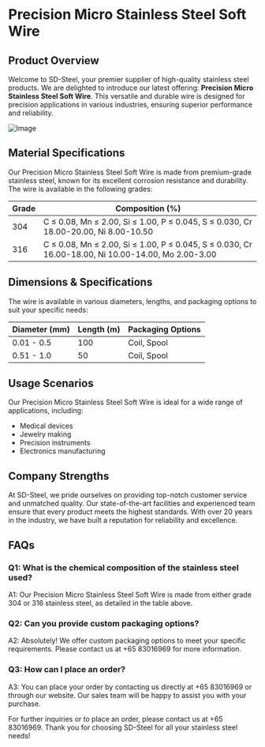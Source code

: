 # Precision Micro Stainless Steel Soft Wire

## Product Overview

Welcome to SD-Steel, your premier supplier of high-quality stainless steel products. We are delighted to introduce our latest offering: **Precision Micro Stainless Steel Soft Wire**. This versatile and durable wire is designed for precision applications in various industries, ensuring superior performance and reliability.

![Image](https://github.com/user-attachments/assets/2567258e-e124-4816-932d-1809bd27ef0b)

## Material Specifications

Our Precision Micro Stainless Steel Soft Wire is made from premium-grade stainless steel, known for its excellent corrosion resistance and durability. The wire is available in the following grades:

| Grade | Composition (%) | 
|-------|-----------------|
| 304   | C ≤ 0.08, Mn ≤ 2.00, Si ≤ 1.00, P ≤ 0.045, S ≤ 0.030, Cr 18.00-20.00, Ni 8.00-10.50 |
| 316   | C ≤ 0.08, Mn ≤ 2.00, Si ≤ 1.00, P ≤ 0.045, S ≤ 0.030, Cr 16.00-18.00, Ni 10.00-14.00, Mo 2.00-3.00 |

## Dimensions & Specifications

The wire is available in various diameters, lengths, and packaging options to suit your specific needs:

| Diameter (mm) | Length (m) | Packaging Options |
|---------------|------------|-------------------|
| 0.01 - 0.5    | 100        | Coil, Spool       |
| 0.51 - 1.0    | 50         | Coil, Spool       |

## Usage Scenarios

Our Precision Micro Stainless Steel Soft Wire is ideal for a wide range of applications, including:

- Medical devices
- Jewelry making
- Precision instruments
- Electronics manufacturing

## Company Strengths

At SD-Steel, we pride ourselves on providing top-notch customer service and unmatched quality. Our state-of-the-art facilities and experienced team ensure that every product meets the highest standards. With over 20 years in the industry, we have built a reputation for reliability and excellence.

## FAQs

### Q1: What is the chemical composition of the stainless steel used?
A1: Our Precision Micro Stainless Steel Soft Wire is made from either grade 304 or 316 stainless steel, as detailed in the table above.

### Q2: Can you provide custom packaging options?
A2: Absolutely! We offer custom packaging options to meet your specific requirements. Please contact us at +65 83016969 for more information.

### Q3: How can I place an order?
A3: You can place your order by contacting us directly at +65 83016969 or through our website. Our sales team will be happy to assist you with your purchase.

For further inquiries or to place an order, please contact us at +65 83016969. Thank you for choosing SD-Steel for all your stainless steel needs!